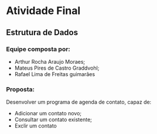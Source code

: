 # Atividade Final 
## Estrutura de Dados

### Equipe composta por:

- Arthur Rocha Araujo Moraes;
- Mateus Pires de Castro Graddvohl;
- Rafael Lima de Freitas guimarães


### Proposta:
Desenvolver um programa de agenda de contato, capaz de:
 - Adicionar um contato novo;
 - Consultar um contato existente;
 - Exclir um contato

